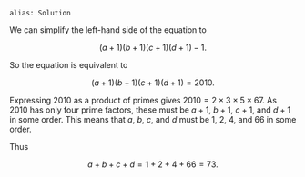````
alias: Solution
````

We can simplify the left-hand side of the equation to

$$(a+1)(b+1)(c+1)(d+1)-1.$$

So the equation is equivalent to

$$(a+1)(b+1)(c+1)(d+1)=2010.$$

Expressing $2010$ as a product of primes gives $2010 = 2 \times 3 \times 5 \times 67$. As $2010$ has only four prime factors, these must be $a+1$, $b+1$, $c+1$, and $d+1$ in some order. This means that $a$, $b$, $c$, and $d$ must be $1$, $2$, $4$, and $66$ in some order.

Thus 

$$a+b+c+d=1+2+4+66=73.$$
